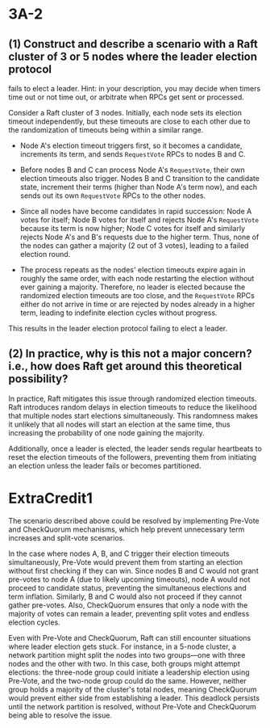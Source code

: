 # 3A-2

## (1) Construct and describe a scenario with a Raft cluster of 3 or 5 nodes where the leader election protocol
fails to elect a leader. Hint: in your description, you may decide when timers time out or not time out, or
arbitrate when RPCs get sent or processed.

Consider a Raft cluster of 3 nodes. Initially, each node sets its election timeout independently, but these
timeouts are close to each other due to the randomization of timeouts being within a similar range.

- Node A's election timeout triggers first, so it becomes a candidate, increments its term, and sends
`RequestVote` RPCs to nodes B and C.

- Before nodes B and C can process Node A's `RequestVote`, their own election timeouts also trigger. Nodes B
and C transition to the candidate state, increment their terms (higher than Node A's term now), and each sends
out its own `RequestVote` RPCs to the other nodes.

- Since all nodes have become candidates in rapid succession: Node A votes for itself; Node B votes for itself
and rejects Node A's `RequestVote` because its term is now higher; Node C votes for itself and similarly rejects
Node A's and B's requests due to the higher term. Thus, none of the nodes can gather a majority (2 out of 3 votes),
leading to a failed election round.

- The process repeats as the nodes' election timeouts expire again in roughly the same order, with each node
restarting the election without ever gaining a majority. Therefore, no leader is elected because the randomized
election timeouts are too close, and the `RequestVote` RPCs either do not arrive in time or are rejected by
nodes already in a higher term, leading to indefinite election cycles without progress.

This results in the leader election protocol failing to elect a leader.

## (2) In practice, why is this not a major concern? i.e., how does Raft get around this theoretical possibility?

In practice, Raft mitigates this issue through randomized election timeouts. Raft introduces random delays in
election timeouts to reduce the likelihood that multiple nodes start elections simultaneously. This randomness
makes it unlikely that all nodes will start an election at the same time, thus increasing the probability of one
node gaining the majority.

Additionally, once a leader is elected, the leader sends regular heartbeats to reset the election timeouts of
the followers, preventing them from initiating an election unless the leader fails or becomes partitioned.

# ExtraCredit1

The scenario described above could be resolved by implementing Pre-Vote and CheckQuorum mechanisms, which help
prevent unnecessary term increases and split-vote scenarios.

In the case where nodes A, B, and C trigger their election timeouts simultaneously, Pre-Vote would prevent them
from starting an election without first checking if they can win. Since nodes B and C would not grant pre-votes
to node A (due to likely upcoming timeouts), node A would not proceed to candidate status, preventing the
simultaneous elections and term inflation. Similarly, B and C would also not proceed if they cannot gather
pre-votes. Also, CheckQuorum ensures that only a node with the majority of votes can remain a leader, preventing
split votes and endless election cycles.

Even with Pre-Vote and CheckQuorum, Raft can still encounter situations where leader election gets stuck.
For instance, in a 5-node cluster, a network partition might split the nodes into two groups—one with three
nodes and the other with two. In this case, both groups might attempt elections: the three-node group could
initiate a leadership election using Pre-Vote, and the two-node group could do the same. However, neither
group holds a majority of the cluster's total nodes, meaning CheckQuorum would prevent either side from
establishing a leader. This deadlock persists until the network partition is resolved, without Pre-Vote
and CheckQuorum being able to resolve the issue.

